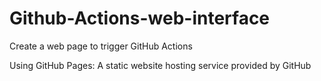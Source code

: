 # Github-Actions-web-interface
Create a web page to trigger GitHub Actions

Using GitHub Pages: A static website hosting service provided by GitHub
